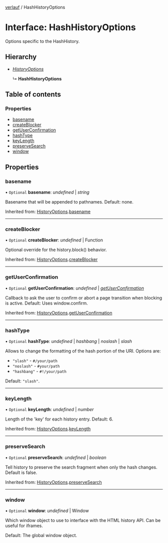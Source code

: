[verlauf](../README.md) / HashHistoryOptions

# Interface: HashHistoryOptions

Options specific to the HashHistory.

## Hierarchy

* [*HistoryOptions*](historyoptions.md)

  ↳ **HashHistoryOptions**

## Table of contents

### Properties

- [basename](hashhistoryoptions.md#basename)
- [createBlocker](hashhistoryoptions.md#createblocker)
- [getUserConfirmation](hashhistoryoptions.md#getuserconfirmation)
- [hashType](hashhistoryoptions.md#hashtype)
- [keyLength](hashhistoryoptions.md#keylength)
- [preserveSearch](hashhistoryoptions.md#preservesearch)
- [window](hashhistoryoptions.md#window)

## Properties

### basename

• `Optional` **basename**: *undefined* | *string*

Basename that will be appended to pathnames. Default: none.

Inherited from: [HistoryOptions](historyoptions.md).[basename](historyoptions.md#basename)

___

### createBlocker

• `Optional` **createBlocker**: *undefined* | Function

Optional override for the history.block() behavior.

Inherited from: [HistoryOptions](historyoptions.md).[createBlocker](historyoptions.md#createblocker)

___

### getUserConfirmation

• `Optional` **getUserConfirmation**: *undefined* | [*getUserConfirmation*](../README.md#getuserconfirmation)

Callback to ask the user to confirm or abort a page transition when blocking is active.
Default: Uses window.confirm.

Inherited from: [HistoryOptions](historyoptions.md).[getUserConfirmation](historyoptions.md#getuserconfirmation)

___

### hashType

• `Optional` **hashType**: *undefined* | *hashbang* | *noslash* | *slash*

Allows to change the formatting of the hash portion of the URI. Options are:

 * `"slash"` - `#/your/path`
 * `"noslash"` - `#your/path`
 * `"hashbang"` - `#!/your/path`

Default: `"slash"`.

___

### keyLength

• `Optional` **keyLength**: *undefined* | *number*

Length of the 'key' for each history entry. Default: 6.

Inherited from: [HistoryOptions](historyoptions.md).[keyLength](historyoptions.md#keylength)

___

### preserveSearch

• `Optional` **preserveSearch**: *undefined* | *boolean*

Tell history to preserve the search fragment when only the hash changes.
Default is false.

Inherited from: [HistoryOptions](historyoptions.md).[preserveSearch](historyoptions.md#preservesearch)

___

### window

• `Optional` **window**: *undefined* | Window

Which window object to use to interface with the HTML history API. Can be useful for iframes.

Default: The global window object.
